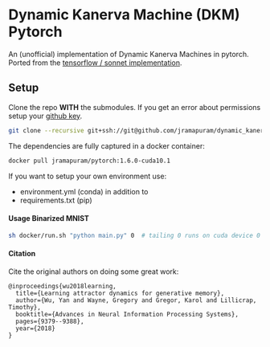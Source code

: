 # Dynamic Kanerva Machine (DKM) Pytorch

An (unofficial) implementation of Dynamic Kanerva Machines in pytorch.  
Ported from the [tensorflow / sonnet implementation](https://github.com/deepmind/dynamic-kanerva-machines).


## Setup

Clone the repo **WITH** the submodules. If you get an error about permissions setup your [github key](https://docs.github.com/en/enterprise/2.15/user/articles/adding-a-new-ssh-key-to-your-github-account).

``` bash
git clone --recursive git+ssh://git@github.com/jramapuram/dynamic_kanerva_machine.git
```

The dependencies are fully captured in a docker container:

```bash
docker pull jramapuram/pytorch:1.6.0-cuda10.1
```

If you want to setup your own environment use:

  - environment.yml (conda) in addition to
  - requirements.txt (pip)


#### Usage Binarized MNIST

``` bash
sh docker/run.sh "python main.py" 0  # tailing 0 runs on cuda device 0
```

#### Citation

Cite the original authors on doing some great work:

```
@inproceedings{wu2018learning,
  title={Learning attractor dynamics for generative memory},
  author={Wu, Yan and Wayne, Gregory and Gregor, Karol and Lillicrap, Timothy},
  booktitle={Advances in Neural Information Processing Systems},
  pages={9379--9388},
  year={2018}
}
```
